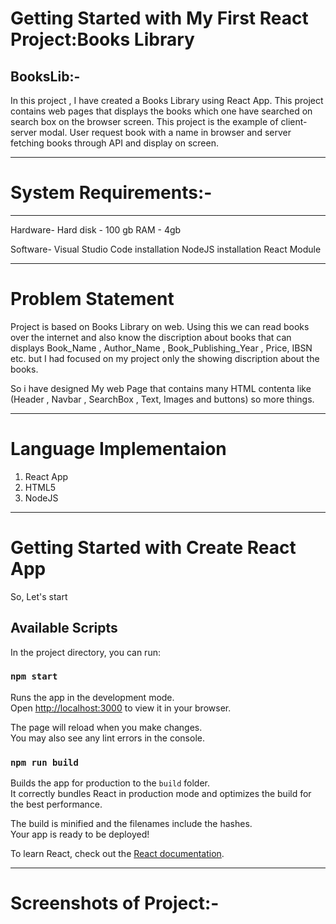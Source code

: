 
# Getting Started with My First React Project:Books Library

BooksLib:-
--------------------------------------------------------------------------------------------------------------------
In this project , I have created a Books Library using  React App. This project contains web pages that displays 
the books which one have searched on search box on the browser screen. This project is the example of client-server
modal. User request book with a name in browser and server fetching books through API and display on screen.

_____________________________________________________________________________________________________________________

# System Requirements:-
---------------------------------------------------------------------------------------------------------------------
Hardware-
Hard disk   - 100 gb
RAM         - 4gb

Software-
Visual Studio Code installation
NodeJS installation
React Module

---------------------------------------------------------------------------------------------------------------------
# Problem Statement

Project is based on Books Library on web. Using this we can read books over the internet and also know the discription about books that can displays Book_Name , Author_Name , Book_Publishing_Year , Price, IBSN etc.
but I had focused on my project only the showing discription about the books.

So i have designed My web Page that contains many HTML contenta like (Header , Navbar , SearchBox , Text, Images and buttons) so more things.

---------------------------------------------------------------------------------------------------------------------

# Language Implementaion

1. React App
2. HTML5
3. NodeJS

--------------------------------------------------------------------------------------------------------------------
# Getting Started with Create React App

So, Let's start

## Available Scripts

In the project directory, you can run:

### `npm start`

Runs the app in the development mode.\
Open [http://localhost:3000](http://localhost:3000) to view it in your browser.

The page will reload when you make changes.\
You may also see any lint errors in the console.


### `npm run build`

Builds the app for production to the `build` folder.\
It correctly bundles React in production mode and optimizes the build for the best performance.

The build is minified and the filenames include the hashes.\
Your app is ready to be deployed!


To learn React, check out the [React documentation](https://reactjs.org/).

---------------------------------------------------------------------------------------------------------------------
# Screenshots of Project:-
